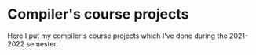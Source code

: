 # Compiler's course projects
Here I put my compiler's course projects which I've done during the 2021-2022 semester. 
